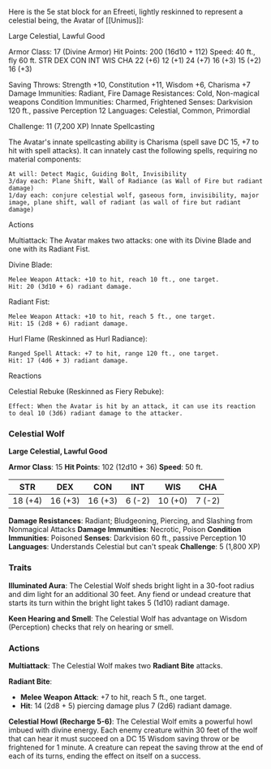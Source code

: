 Here is the 5e stat block for an Efreeti, lightly reskinned to represent a celestial being, the Avatar of [[Unimus]]:

Large Celestial, Lawful Good

Armor Class: 17 (Divine Armor) Hit Points: 200 (16d10 + 112) Speed: 40 ft., fly 60 ft.
STR	DEX	CON	INT	WIS	CHA
22 (+6)	12 (+1)	24 (+7)	16 (+3)	15 (+2)	16 (+3)

Saving Throws: Strength +10, Constitution +11, Wisdom +6, Charisma +7 Damage Immunities: Radiant, Fire Damage Resistances: Cold, Non-magical weapons Condition Immunities: Charmed, Frightened Senses: Darkvision 120 ft., passive Perception 12 Languages: Celestial, Common, Primordial 

Challenge: 11 (7,200 XP)
Innate Spellcasting

The Avatar's innate spellcasting ability is Charisma (spell save DC 15, +7 to hit with spell attacks). It can innately cast the following spells, requiring no material components:

    At will: Detect Magic, Guiding Bolt, Invisibility
    3/day each: Plane Shift, Wall of Radiance (as Wall of Fire but radiant damage)
    1/day each: conjure celestial wolf, gaseous form, invisibility, major image, plane shift, wall of radiant (as wall of fire but radiant damage)

Actions

Multiattack: The Avatar makes two attacks: one with its Divine Blade and one with its Radiant Fist.

Divine Blade:

    Melee Weapon Attack: +10 to hit, reach 10 ft., one target.
    Hit: 20 (3d10 + 6) radiant damage.

Radiant Fist:

    Melee Weapon Attack: +10 to hit, reach 5 ft., one target.
    Hit: 15 (2d8 + 6) radiant damage.

Hurl Flame (Reskinned as Hurl Radiance):

    Ranged Spell Attack: +7 to hit, range 120 ft., one target.
    Hit: 17 (4d6 + 3) radiant damage.

Reactions

Celestial Rebuke (Reskinned as Fiery Rebuke):

    Effect: When the Avatar is hit by an attack, it can use its reaction to deal 10 (3d6) radiant damage to the attacker.



### **Celestial Wolf**

**Large Celestial, Lawful Good**

**Armor Class**: 15 **Hit Points**: 102 (12d10 + 36) **Speed**: 50 ft.

|STR|DEX|CON|INT|WIS|CHA|
|---|---|---|---|---|---|
|18 (+4)|16 (+3)|16 (+3)|6 (-2)|10 (+0)|7 (-2)|

**Damage Resistances**: Radiant; Bludgeoning, Piercing, and Slashing from Nonmagical Attacks **Damage Immunities**: Necrotic, Poison 
**Condition Immunities**: Poisoned **Senses**: Darkvision 60 ft., passive Perception 10 **Languages**: Understands Celestial but can't speak **Challenge**: 5 (1,800 XP)

### **Traits**

**Illuminated Aura**: The Celestial Wolf sheds bright light in a 30-foot radius and dim light for an additional 30 feet. Any fiend or undead creature that starts its turn within the bright light takes 5 (1d10) radiant damage.

**Keen Hearing and Smell**: The Celestial Wolf has advantage on Wisdom (Perception) checks that rely on hearing or smell.

### **Actions**

**Multiattack**: The Celestial Wolf makes two **Radiant Bite** attacks.

**Radiant Bite**:

- **Melee Weapon Attack**: +7 to hit, reach 5 ft., one target.
- **Hit**: 14 (2d8 + 5) piercing damage plus 7 (2d6) radiant damage.

**Celestial Howl (Recharge 5-6)**: The Celestial Wolf emits a powerful howl imbued with divine energy. Each enemy creature within 30 feet of the wolf that can hear it must succeed on a DC 15 Wisdom saving throw or be frightened for 1 minute. A creature can repeat the saving throw at the end of each of its turns, ending the effect on itself on a success.